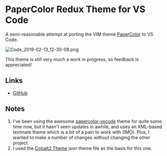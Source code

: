 # PaperColor Redux Theme for VS Code

A semi-reasonable attempt at porting the VIM theme [PaperColor](https://github.com/NLKNguyen/papercolor-theme) to VS Code. 

![Code_2019-02-13_12-30-08.png](https://github.com/mrworkman/papercolor-vscode-redux/raw/master/images/Code_2019-02-13_12-30-08.png)

This theme is still very much a work in progress, so feedback is appreciated!

## Links
* [GitHub](https://github.com/mrworkman/papercolor-vscode-redux)

## Notes
1. I've been using the awesome [papercolor-vscode](https://github.com/rozbo/papercolor-vscode) theme for quite some time now, but it hasn't seen updates in awhile, and uses an XML-based textmate theme which is a bit of a pain to work with (IMO). Plus, I wanted to make a number of changes without changing the other project.
1. I used the [Cobalt2 Theme](https://github.com/wesbos/cobalt2-vscode) json theme file as the basis for this one.
